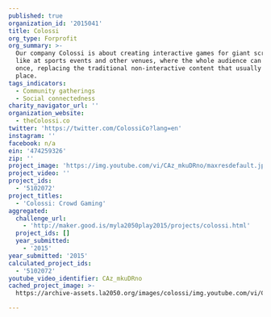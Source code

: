 ```yaml
---
published: true
organization_id: '2015041'
title: Colossi
org_type: Forprofit
org_summary: >-
  Our company Colossi is about creating interactive games for giant screens,
  like at sports events and other venues, where the whole audience can play at
  once, replacing the traditional non-interactive content that usually takes
  place.
tags_indicators:
  - Community gatherings
  - Social connectedness
charity_navigator_url: ''
organization_website:
  - theColossi.co
twitter: 'https://twitter.com/ColossiCo?lang=en'
instagram: ''
facebook: n/a
ein: '474259326'
zip: ''
project_image: 'https://img.youtube.com/vi/CAz_mkuDRno/maxresdefault.jpg'
project_video: ''
project_ids:
  - '5102072'
project_titles:
  - 'Colossi: Crowd Gaming'
aggregated:
  challenge_url:
    - 'http://maker.good.is/myla2050play2015/projects/colossi.html'
  project_ids: []
  year_submitted:
    - '2015'
year_submitted: '2015'
calculated_project_ids:
  - '5102072'
youtube_video_identifier: CAz_mkuDRno
cached_project_image: >-
  https://archive-assets.la2050.org/images/colossi/img.youtube.com/vi/CAz_mkuDRno/maxresdefault.jpg

---
```

